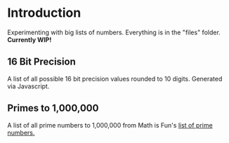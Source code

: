 # Introduction
Experimenting with big lists of numbers. Everything is in the "files" folder. **Currently WIP!**

## 16 Bit Precision
A list of all possible 16 bit precision values rounded to 10 digits. Generated via Javascript.

## Primes to 1,000,000
A list of all prime numbers to 1,000,000 from Math is Fun's [list of prime numbers.](https://www.mathsisfun.com/numbers/prime-number-lists.html)
